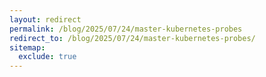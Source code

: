 ```yaml
---
layout: redirect
permalink: /blog/2025/07/24/master-kubernetes-probes
redirect_to: /blog/2025/07/24/master-kubernetes-probes/
sitemap:
  exclude: true
---
```

